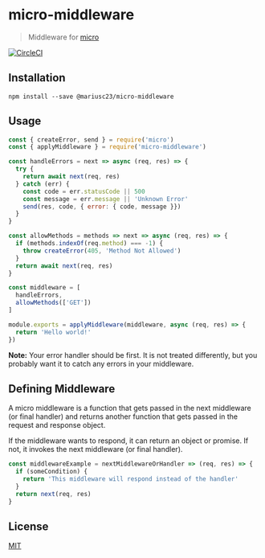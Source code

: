 # micro-middleware

> Middleware for [micro](https://github.com/zeit/micro)

[![CircleCI](https://circleci.com/gh/mariusc23/micro-middleware.svg?style=shield)](https://circleci.com/gh/mariusc23/micro-middleware)

## Installation

    npm install --save @mariusc23/micro-middleware


## Usage

```js
const { createError, send } = require('micro')
const { applyMiddleware } = require('micro-middleware')

const handleErrors = next => async (req, res) => {
  try {
    return await next(req, res)
  } catch (err) {
    const code = err.statusCode || 500
    const message = err.message || 'Unknown Error'
    send(res, code, { error: { code, message }})
  }
}

const allowMethods = methods => next => async (req, res) => {
  if (methods.indexOf(req.method) === -1) {
    throw createError(405, 'Method Not Allowed')
  }
  return await next(req, res)
}

const middleware = [
  handleErrors,
  allowMethods(['GET'])
]

module.exports = applyMiddleware(middleware, async (req, res) => {
  return 'Hello world!'
})
```

**Note:** Your error handler should be first. It is not treated differently, but you probably want it to catch any errors in your middleware.

## Defining Middleware

A micro middleware is a function that gets passed in the next middleware (or final handler) and returns another function that gets passed in the request and response object.

If the middleware wants to respond, it can return an object or promise. If not, it invokes the next middleware (or final handler).

```js
const middlewareExample = nextMiddlewareOrHandler => (req, res) => {
  if (someCondition) {
    return 'This middleware will respond instead of the handler'
  }
  return next(req, res)
}
```

## License

[MIT](./LICENSE.md)
